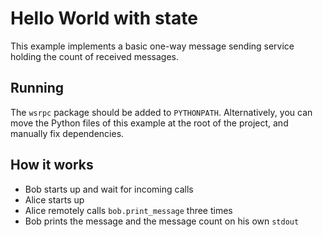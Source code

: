 # Hello World with state

This example implements a basic one-way message sending 
service holding the count of received messages.

## Running

The `wsrpc` package should be added to `PYTHONPATH`.
Alternatively, you can move the Python files of this example
at the root of the project, and manually fix dependencies. 

## How it works

- Bob starts up and wait for incoming calls
- Alice starts up
- Alice remotely calls `bob.print_message` three times
- Bob prints the message and the message count on his own `stdout`